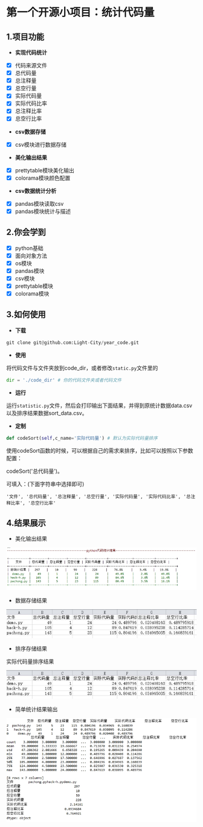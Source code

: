 # 第一个开源小项目：统计代码量

## 1.项目功能

- **实现代码统计**

- [x] 代码来源文件
- [x] 总代码量
- [x] 总注释量
- [x] 总空行量
- [x] 实际代码量
- [x] 实际代码比率
- [x] 总注释比率
- [x] 总空行比率

- **csv数据存储**

- [x] csv模块进行数据存储

- **美化输出结果**

- [x] prettytable模块美化输出
- [x] colorama模块颜色配置

- **csv数据统计分析**

- [x] pandas模块读取csv
- [x] pandas模块统计与描述

## 2.你会学到

- [x] python基础
- [x] 面向对象方法
- [x] os模块
- [x] pandas模块
- [x] csv模块
- [x] prettytable模块
- [x] colorama模块

## 3.如何使用

- **下载**

```python
git clone git@github.com:Light-City/year_code.git
```

- **使用**

将代码文件与文件夹放到code_dir，或者修改`static.py`文件里的

```python
dir = './code_dir' # 你的代码文件夹或者代码文件
```

- **运行**

运行`statistic.py`文件，然后会打印输出下面结果，并得到原统计数据data.csv以及排序结果数据sort_data.csv。

- **定制**

```python
def codeSort(self,c_name='实际代码量') # 默认为实际代码量排序
```

使用codeSort函数的时候，可以根据自己的需求来排序，比如可以按照以下参数配置：

codeSort('总代码量')。

可填入：(下面字符串中选择即可)

```
'文件', '总代码量', '总注释量', '总空行量', '实际代码量', '实际代码比率', '总注释比率', '总空行比率'
```

## 4.结果展示
- 美化输出结果

![](./show_res/py_output.jpeg)

- 数据存储结果

![](./show_res/data_csv.jpg)

- 排序存储结果

实际代码量排序结果

![](./show_res/sort_data_csv.JPG)

- 简单统计结果输出

![](show_res/py_static.jpeg)
